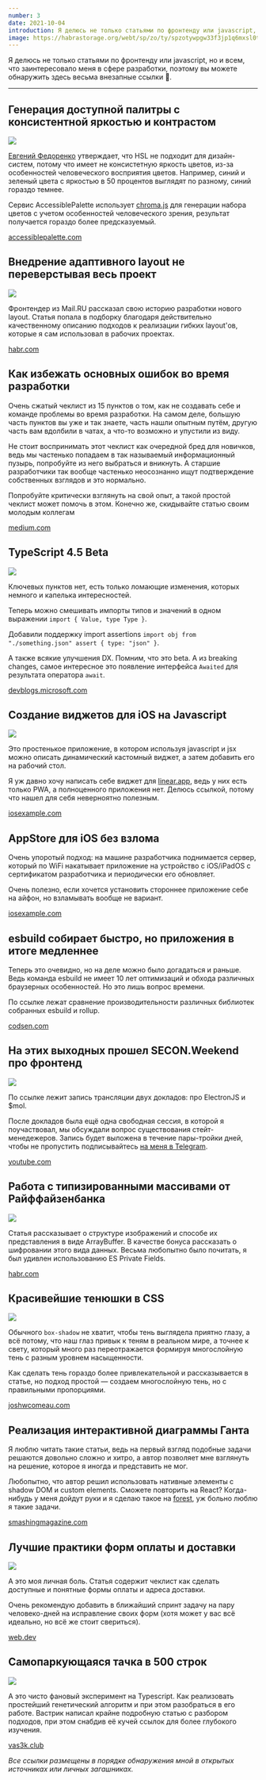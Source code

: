 ```yaml
---
number: 3
date: 2021-10-04
introduction: Я делюсь не только статьями по фронтенду или javascript, но и всем, что заинтересовало меня в сфере разработки, поэтому вы можете обнаружить здесь весьма внезапные ссылки 🙂.
image: https://habrastorage.org/webt/sp/zo/ty/spzotywpgw33f3jp1q6mxsl0tzy.png
---
```


Я делюсь не только статьями по фронтенду или javascript, но и всем, что заинтересовало меня в сфере разработки, поэтому вы можете обнаружить здесь весьма внезапные ссылки 🙂.

<hr />

## Генерация доступной палитры с консистентной яркостью и контрастом

![](/3-779862/5963881966317cf40d389a329560d40e.png)

[Евгений Федоренко](https://efedorenko.com/) утверждает, что HSL не подходит для дизайн-систем, потому что имеет не консистетную яркость цветов, из-за особенностей человеческого восприятия цветов. Например, синий и зеленый цвета с яркостью в 50 процентов выглядят по разному, синий гораздо темнее.

Сервис AccessiblePalette использует [chroma.js](https://gka.github.io/chroma.js/) для генерации набора цветов с учетом особенностей человеческого зрения, результат получается гораздо более предсказуемый.

[accessiblepalette.com](https://accessiblepalette.com/)

## Внедрение адаптивного layout не переверстывая весь проект

![](/3-779862/d02ba38fd4acdcfda0e1c8f91470dabd.png)

Фронтендер из Mail.RU рассказал свою историю разработки нового layout. Статья попала в подборку благодаря действительно качественному описанию подходов к реализации гибких layout'ов, которые я сам использовал в рабочих проектах.

[habr.com](https://habr.com/ru/company/vk/blog/579798/)

## Как избежать основных ошибок во время разработки

Очень сжатый чеклист из 15 пунктов о том, как не создавать себе и команде проблемы во время разработки. На самом деле, большую часть пунктов вы уже и так знаете, часть нашли опытным путём, другую часть вам вдолбили в чатах, а что-то возможно и упустили из виду.

Не стоит воспринимать этот чеклист как очередной бред для новичков, ведь мы частенько попадаем в так называемый информационный пузырь, попробуйте из него выбраться и вникнуть. А старшие разработчики так вообще частенько неосознанно ищут подтверждение собственных взглядов и это нормально.

Попробуйте критически взглянуть на свой опыт, а такой простой чеклист может помочь в этом. Конечно же, скидывайте статью своим молодым коллегам

[medium.com](https://medium.com/quick-code/how-to-avoid-common-developer-mistakes-3c0538e47bca)

## TypeScript 4.5 Beta

![](/3-779862/f2a1822d1659f5ca617ffc422adcb12e.png)

Ключевых пунктов нет, есть только ломающие изменения, которых немного и капелька интересностей.

Теперь можно смешивать импорты типов и значений в одном выражении `import { Value, type Type }`.

Добавили поддержку import assertions `import obj from "./something.json" assert { type: "json" }`.

А также всякие улучшения DX. Помним, что это beta. А из breaking changes, самое интересное это появление интерфейса `Awaited` для результата оператора `await`.

[devblogs.microsoft.com](https://devblogs.microsoft.com/typescript/announcing-typescript-4-5-beta/)

## Создание виджетов для iOS на Javascript

![](/3-779862/0d05fc36071ee5bfe6f3dbae3b123e48.jpg)

Это простенькое приложение, в котором используя javascript и jsx можно описать динамический кастомный виджет, а затем добавить его на рабочий стол.

Я уж давно хочу написать себе виджет для [linear.app](https://linear.app/), ведь у них есть только PWA, а полноценного приложения нет. Делюсь ссылкой, потому что нашел для себя неверноятно полезным.

[iosexample.com](https://iosexample.com/an-ios-app-that-we-can-create-widgets-for-ios-using-jsx-label-style-in-javascript/)

## AppStore для iOS без взлома

Очень упоротый подход: на машине разработчика поднимается сервер, который по WiFi накатывает приложение на устройство с iOS/iPadOS с сертификатом разработчика и периодически его обновляет.

Очень полезно, если хочется установить стороннее приложение себе на айфон, но взламывать вообще не вариант.

[iosexample.com](https://iosexample.com/an-alternative-app-store-for-non-jailbroken-ios-devices/)

## esbuild собирает быстро, но приложения в итоге медленнее

Теперь это очевидно, но на деле можно было догадаться и раньше. Ведь команда esbuild не имеет 10 лет оптимизаций и обхода различных браузерных особенностей. Но это лишь вопрос времени.

По ссылке лежат сравнение производительности различных библиотек собранных esbuild и rollup.

[codsen.com](https://codsen.com/articles/esbuild-is-faster-but-the-built-programs-on-average-are-slower/)

## На этих выходных прошел SECON.Weekend про фронтенд

![](/3-779862/3b6467cb1dc9d586636288830727ea32.jpg)

По ссылке лежит запись трансляции двух докладов: про ElectronJS и $mol.

После докладов была ещё одна свободная сессия, в которой я поучаствовал, мы обсуждали вопрос существования стейт-менедежеров. Запись будет выложена в течение пары-тройки дней, чтобы не пропустить подписывайтесь [на меня в Telegram](https://t.me/sergeysova).

[youtube.com](https://www.youtube.com/watch?v=br37dBL3tSA)

## Работа с типизированными массивами от Райффайзенбанка

![](/3-779862/2968cc057c73da38175b4db0aab408ed.jpg)

Статья рассказывает о структуре изображений и способе их представления в виде ArrayBuffer. В качестве бонуса рассказать о шифровании этого вида данных. Весьма любопытно было почитать, я был удивлен использованию ES Private Fields.

[habr.com](https://habr.com/ru/company/raiffeisenbank/blog/578284/)

## Красивейшие тенюшки в CSS

![](/3-779862/cc45f523b392ae4e8c20c55f9877aca2.png)

Обычного `box-shadow` не хватит, чтобы тень выглядела приятно глазу, а всё потому, что наш глаз привык к теням в реальном мире, а точнее к свету, который много раз переотражается формируя многослойную тень с разным уровнем насыщенности.

Как сделать тень гораздо более привлекательной и рассказывается в статье, но подход простой — создаем многослойную тень, но с правильными пропорциями.

[joshwcomeau.com](https://joshwcomeau.com/css/designing-shadows/)

## Реализация интерактивной диаграммы Ганта

Я люблю читать такие статьи, ведь на первый взгляд подобные задачи решаются довольно сложно и хитро, а автор позволяет мне взглянуть на решение, которое я иногда и представить не мог.

Любопытно, что автор решил использовать нативные элементы с shadow DOM и custom elements. Сможете повторить на React? Когда-нибудь у меня дойдут руки и я сделаю такое на [forest](https://www.npmjs.com/package/forest), уж больно люблю я такие задачи.

[smashingmagazine.com](https://smashingmagazine.com/2021/08/interactive-gantt-chart-component-vanilla-javascript/)

## Лучшие практики форм оплаты и доставки

<img class="sm:float-right sm:w-36" src="https://web-dev.imgix.net/image/admin/jy8z8lRuLmmnyytD5xwl.jpg" />

А это моя личная боль. Статья содержит чеклист как сделать доступные и понятные формы оплаты и адреса доставки.

Очень рекомендую добавить в ближайший спринт задачу на пару человеко-дней на исправление своих форм (хотя может у вас всё идеально, но всё же стоит свериться).

[web.dev](https://web.dev/payment-and-address-form-best-practices/)

## Самопаркующаяся тачка в 500 строк

![](/3-779862/a032b7046ace2cddaa649328ff5b95fd.jpg)

А это чисто фановый эксперимент на Typescript. Как реализовать простейший генетический алгоритм и при этом разобраться в его работе.
Вастрик написал крайне подробную статью с разбором подходов, при этом снабдив её кучей ссылок для более глубокого изучения.

[vas3k.club](https://vas3k.club/post/12073/)

<i>Все ссылки размещены в порядке обнаружения мной в открытых источниках или личных загашниках.</i>
